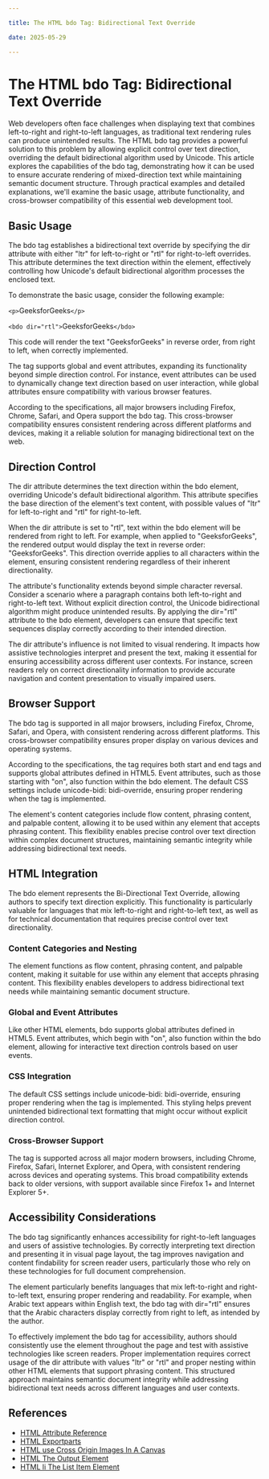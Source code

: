 ```yaml
---

title: The HTML bdo Tag: Bidirectional Text Override

date: 2025-05-29

---
```



# The HTML bdo Tag: Bidirectional Text Override

Web developers often face challenges when displaying text that combines left-to-right and right-to-left languages, as traditional text rendering rules can produce unintended results. The HTML bdo tag provides a powerful solution to this problem by allowing explicit control over text direction, overriding the default bidirectional algorithm used by Unicode. This article explores the capabilities of the bdo tag, demonstrating how it can be used to ensure accurate rendering of mixed-direction text while maintaining semantic document structure. Through practical examples and detailed explanations, we'll examine the basic usage, attribute functionality, and cross-browser compatibility of this essential web development tool.


## Basic Usage

The bdo tag establishes a bidirectional text override by specifying the dir attribute with either "ltr" for left-to-right or "rtl" for right-to-left overrides. This attribute determines the text direction within the element, effectively controlling how Unicode's default bidirectional algorithm processes the enclosed text.

To demonstrate the basic usage, consider the following example:

`<p>`GeeksforGeeks`</p>`

`<bdo dir="rtl">`GeeksforGeeks`</bdo>`

This code will render the text "GeeksforGeeks" in reverse order, from right to left, when correctly implemented.

The tag supports global and event attributes, expanding its functionality beyond simple direction control. For instance, event attributes can be used to dynamically change text direction based on user interaction, while global attributes ensure compatibility with various browser features.

According to the specifications, all major browsers including Firefox, Chrome, Safari, and Opera support the bdo tag. This cross-browser compatibility ensures consistent rendering across different platforms and devices, making it a reliable solution for managing bidirectional text on the web.


## Direction Control

The dir attribute determines the text direction within the bdo element, overriding Unicode's default bidirectional algorithm. This attribute specifies the base direction of the element's text content, with possible values of "ltr" for left-to-right and "rtl" for right-to-left.

When the dir attribute is set to "rtl", text within the bdo element will be rendered from right to left. For example, when applied to "GeeksforGeeks", the rendered output would display the text in reverse order: "GeeksforGeeks". This direction override applies to all characters within the element, ensuring consistent rendering regardless of their inherent directionality.

The attribute's functionality extends beyond simple character reversal. Consider a scenario where a paragraph contains both left-to-right and right-to-left text. Without explicit direction control, the Unicode bidirectional algorithm might produce unintended results. By applying the dir="rtl" attribute to the bdo element, developers can ensure that specific text sequences display correctly according to their intended direction.

The dir attribute's influence is not limited to visual rendering. It impacts how assistive technologies interpret and present the text, making it essential for ensuring accessibility across different user contexts. For instance, screen readers rely on correct directionality information to provide accurate navigation and content presentation to visually impaired users.


## Browser Support

The bdo tag is supported in all major browsers, including Firefox, Chrome, Safari, and Opera, with consistent rendering across different platforms. This cross-browser compatibility ensures proper display on various devices and operating systems.

According to the specifications, the tag requires both start and end tags and supports global attributes defined in HTML5. Event attributes, such as those starting with "on", also function within the bdo element. The default CSS settings include unicode-bidi: bidi-override, ensuring proper rendering when the tag is implemented.

The element's content categories include flow content, phrasing content, and palpable content, allowing it to be used within any element that accepts phrasing content. This flexibility enables precise control over text direction within complex document structures, maintaining semantic integrity while addressing bidirectional text needs.


## HTML Integration

The bdo element represents the Bi-Directional Text Override, allowing authors to specify text direction explicitly. This functionality is particularly valuable for languages that mix left-to-right and right-to-left text, as well as for technical documentation that requires precise control over text directionality.


### Content Categories and Nesting

The element functions as flow content, phrasing content, and palpable content, making it suitable for use within any element that accepts phrasing content. This flexibility enables developers to address bidirectional text needs while maintaining semantic document structure.


### Global and Event Attributes

Like other HTML elements, bdo supports global attributes defined in HTML5. Event attributes, which begin with "on", also function within the bdo element, allowing for interactive text direction controls based on user events.


### CSS Integration

The default CSS settings include unicode-bidi: bidi-override, ensuring proper rendering when the tag is implemented. This styling helps prevent unintended bidirectional text formatting that might occur without explicit direction control.


### Cross-Browser Support

The tag is supported across all major modern browsers, including Chrome, Firefox, Safari, Internet Explorer, and Opera, with consistent rendering across devices and operating systems. This broad compatibility extends back to older versions, with support available since Firefox 1+ and Internet Explorer 5+.


## Accessibility Considerations

The bdo tag significantly enhances accessibility for right-to-left languages and users of assistive technologies. By correctly interpreting text direction and presenting it in visual page layout, the tag improves navigation and content findability for screen reader users, particularly those who rely on these technologies for full document comprehension.

The element particularly benefits languages that mix left-to-right and right-to-left text, ensuring proper rendering and readability. For example, when Arabic text appears within English text, the bdo tag with dir="rtl" ensures that the Arabic characters display correctly from right to left, as intended by the author.

To effectively implement the bdo tag for accessibility, authors should consistently use the element throughout the page and test with assistive technologies like screen readers. Proper implementation requires correct usage of the dir attribute with values "ltr" or "rtl" and proper nesting within other HTML elements that support phrasing content. This structured approach maintains semantic document integrity while addressing bidirectional text needs across different languages and user contexts.

## References

- [HTML Attribute Reference](https://github.com/serpuniversity/learn/blob/main/html/HTML%20Attribute%20Reference.md)
- [HTML Exportparts](https://github.com/serpuniversity/learn/blob/main/html/HTML%20Exportparts.md)
- [HTML use Cross Origin Images In A Canvas](https://github.com/serpuniversity/learn/blob/main/html/HTML%20use%20Cross%20Origin%20Images%20In%20A%20Canvas.md)
- [HTML The Output Element](https://github.com/serpuniversity/learn/blob/main/html/HTML%20The%20Output%20Element.md)
- [HTML li The List Item Element](https://github.com/serpuniversity/learn/blob/main/html/HTML%20li%20The%20List%20Item%20Element.md)